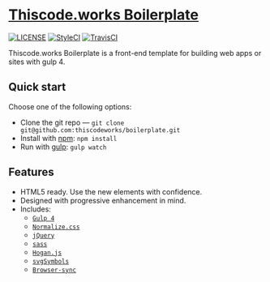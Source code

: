 # [Thiscode.works Boilerplate](https://thiscode.works/)
[![LICENSE](https://img.shields.io/badge/license-MIT-lightgrey.svg)](https://github.com/h5bp/html5-boilerplate/blob/master/LICENSE.txt)
[![StyleCI](https://github.styleci.io/repos/101681917/shield?branch=sass)](https://github.styleci.io/repos/101681917/)
[![TravisCI](https://api.travis-ci.org/thiscodeworks/boilerplate.svg?branch=sass)](https://travis-ci.org/thiscodeworks/boilerplate)

Thiscode.works Boilerplate is a front-end template for building web apps or sites with gulp 4.

## Quick start

Choose one of the following options:

- Clone the git repo — `git clone
  git@github.com:thiscodeworks/boilerplate.git`
- Install with [npm](https://www.npmjs.com/): `npm install`
- Run with [gulp](https://gulpjs.com/): `gulp watch`


## Features

* HTML5 ready. Use the new elements with confidence.
* Designed with progressive enhancement in mind.
* Includes:
  * [`Gulp 4`](https://gulpjs.com/)
  * [`Normalize.css`](https://necolas.github.com/normalize.css/)
  * [`jQuery`](https://jquery.com/)
  * [`sass`](https://sass-lang.com/)      
  * [`Hogan.js`](http://twitter.github.io/hogan.js/)  
  * [`svgSymbols`](https://www.npmjs.com/package/gulp-svg-symbols)    
  * [`Browser-sync`](https://www.browsersync.io/)    

